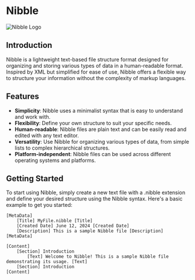 # Nibble

![Nibble Logo](https://imgur.com/a/FDuxREL)

## Introduction

Nibble is a lightweight text-based file structure format designed for organizing and storing various types of data in a human-readable format. Inspired by XML but simplified for ease of use, Nibble offers a flexible way to structure your information without the complexity of markup languages.

## Features

- **Simplicity**: Nibble uses a minimalist syntax that is easy to understand and work with.
- **Flexibility**: Define your own structure to suit your specific needs.
- **Human-readable**: Nibble files are plain text and can be easily read and edited with any text editor.
- **Versatility**: Use Nibble for organizing various types of data, from simple lists to complex hierarchical structures.
- **Platform-independent**: Nibble files can be used across different operating systems and platforms.

## Getting Started

To start using Nibble, simply create a new text file with a .nibble extension and define your desired structure using the Nibble syntax. Here's a basic example to get you started:

```plaintext
[MetaData]
    [Title] MyFile.nibble [Title]
    [Created Date] June 12, 2024 [Created Date]
    [Description] This is a sample Nibble file [Description]
[MetaData]

[Content]
    [Section] Introduction
        [Text] Welcome to Nibble! This is a sample Nibble file demonstrating its usage. [Text]
    [Section] Introduction
[Content]
